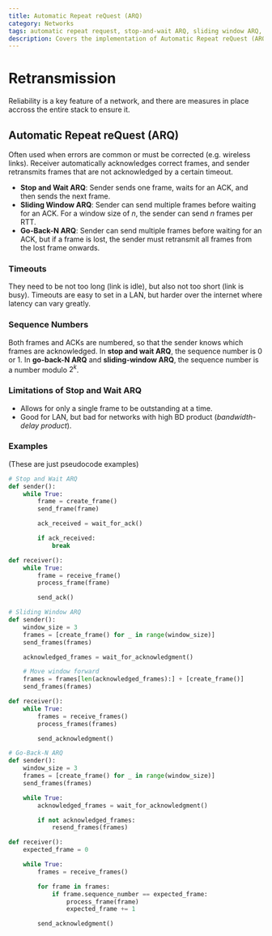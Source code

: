 ```yaml
---
title: Automatic Repeat reQuest (ARQ)
category: Networks
tags: automatic repeat request, stop-and-wait ARQ, sliding window ARQ, go-back-N ARQ, sequence numbers, timeouts, bandwidth-delay product
description: Covers the implementation of Automatic Repeat reQuest (ARQ) protocols for reliable data transmission in computer networks. Discusses key concepts such as timeouts, sequence numbers, and the limitations of stop-and-wait ARQ. Provides an overview of different ARQ schemes, including sliding window ARQ and go-back-N ARQ, and their trade-offs in terms of bandwidth utilization and robustness to errors.
---
```


# Retransmission

Reliability is a key feature of a network, and there are measures in place accross the entire stack to ensure it.

## Automatic Repeat reQuest (ARQ)

Often used when errors are common or must be corrected (e.g. wireless links). Receiver automatically acknowledges correct frames, and sender retransmits frames that are not acknowledged by a certain timeout.

- **Stop and Wait ARQ**: Sender sends one frame, waits for an ACK, and then sends the next frame.
- **Sliding Window ARQ**: Sender can send multiple frames before waiting for an ACK. For a window size of $n$, the sender can send $n$ frames per RTT.
- **Go-Back-N ARQ**: Sender can send multiple frames before waiting for an ACK, but if a frame is lost, the sender must retransmit all frames from the lost frame onwards.

### Timeouts

They need to be not too long (link is idle), but also not too short (link is busy). Timeouts are easy to set in a LAN, but harder over the internet where latency can vary greatly.

### Sequence Numbers

Both frames and ACKs are numbered, so that the sender knows which frames are acknowledged. In **stop and wait ARQ**, the sequence number is 0 or 1. In **go-back-N ARQ** and **sliding-window ARQ**, the sequence number is a number modulo $2^k$.


### Limitations of Stop and Wait ARQ

- Allows for only a single frame to be outstanding at a time.
- Good for LAN, but bad for networks with high BD product (*bandwidth-delay product*).


### Examples

(These are just pseudocode examples)

```python
# Stop and Wait ARQ
def sender():
    while True:
        frame = create_frame()
        send_frame(frame)

        ack_received = wait_for_ack()

        if ack_received:
            break

def receiver():
    while True:
        frame = receive_frame()
        process_frame(frame)

        send_ack()

```

```python
# Sliding Window ARQ
def sender():
    window_size = 3
    frames = [create_frame() for _ in range(window_size)]
    send_frames(frames)

    acknowledged_frames = wait_for_acknowledgment()

    # Move window forward
    frames = frames[len(acknowledged_frames):] + [create_frame()]
    send_frames(frames)

def receiver():
    while True:
        frames = receive_frames()
        process_frames(frames)

        send_acknowledgment()
```

```python
# Go-Back-N ARQ
def sender():
    window_size = 3
    frames = [create_frame() for _ in range(window_size)]
    send_frames(frames)

    while True:
        acknowledged_frames = wait_for_acknowledgment()

        if not acknowledged_frames:
            resend_frames(frames)

def receiver():
    expected_frame = 0

    while True:
        frames = receive_frames()

        for frame in frames:
            if frame.sequence_number == expected_frame:
                process_frame(frame)
                expected_frame += 1

        send_acknowledgment()
```